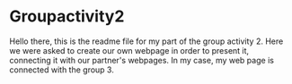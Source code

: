 # Groupactivity2
Hello there, this is the readme file for my part of the group activity 2. Here we were asked to create our own webpage in order to present it, connecting it with our partner's webpages. In my case, my web page is connected with the group 3.
